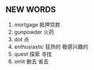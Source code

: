 ## NEW WORDS

1. mortgage 抵押贷款
2. gunpowder 火药
3. dot 点
4. enthusiastic 狂热的 极感兴趣的
5. quest 探索 寻找
6. omit 删去 省去
